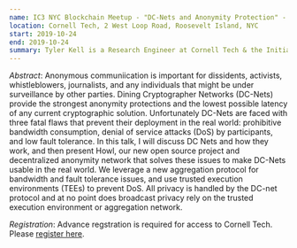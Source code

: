 ```yaml
---
name: IC3 NYC Blockchain Meetup - "DC-Nets and Anonymity Protection" - Tyler Kell, IC3
location: Cornell Tech, 2 West Loop Road, Roosevelt Island, NYC
start: 2019-10-24
end: 2019-10-24
summary: Tyler Kell is a Research Engineer at Cornell Tech & the Initiative for Cryptocurrencies and Contracts (IC3) in New York City. In a prior life, before becoming a researcher, he worked as a penetration tester and security consultant.
---
```


*Abstract*: Anonymous communiication is important for dissidents, activists, whistleblowers, journalists, and any individuals that might be under surveillance by other parties. Dining Cryptographer Networks (DC-Nets) provide the strongest anonymity protections and the lowest possible latency of any current cryptographic solution. Unfortunately DC-Nets are faced with three fatal flaws that prevent their deployment in the real world: prohibitive bandwidth consumption, denial of service attacks (DoS) by participants, and low fault tolerance. In this talk, I will discuss DC Nets and how they work, and then present Howl, our new open source project and decentralized anonymity network that solves these issues to make DC-Nets usable in the real world. We leverage a new aggregation protocol for bandwidth and fault tolerance issues, and use trusted execution environments (TEEs) to prevent DoS. All privacy is handled by the DC-net protocol and at no point does broadcast privacy rely on the trusted execution environment or aggregation network.

*Registration*: Advance regstration is required for access to Cornell Tech. Please <a href="https://docs.google.com/forms/d/e/1FAIpQLSfclGpVK0D5do-RGM_yb30eiX7ooBqThKFge4mY362GKIiynQ/viewform">register here</a>.
